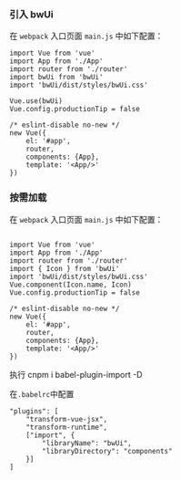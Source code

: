 ### 引入 bwUi

在 `webpack` 入口页面 `main.js` 中如下配置：
```
import Vue from 'vue'
import App from './App'
import router from './router'
import bwUi from 'bwUi'
import 'bwUi/dist/styles/bwUi.css'

Vue.use(bwUi)
Vue.config.productionTip = false

/* eslint-disable no-new */
new Vue({
    el: '#app',
    router,
    components: {App},
    template: '<App/>'
})

```

### 按需加载

在 `webpack` 入口页面 `main.js` 中如下配置：
```

import Vue from 'vue'
import App from './App'
import router from './router'
import { Icon } from 'bwUi'
import 'bwUi/dist/styles/bwUi.css'
Vue.component(Icon.name, Icon)
Vue.config.productionTip = false

/* eslint-disable no-new */
new Vue({
    el: '#app',
    router,
    components: {App},
    template: '<App/>'
})

```
执行 cnpm i babel-plugin-import -D

在`.babelrc`中配置
```
"plugins": [
    "transform-vue-jsx",
    "transform-runtime",
    ["import", {
        "libraryName": "bwUi",
        "libraryDirectory": "components"
    }]
]
```